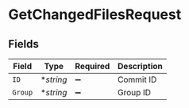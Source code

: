 # GetChangedFilesRequest


## Fields

| Field              | Type               | Required           | Description        |
| ------------------ | ------------------ | ------------------ | ------------------ |
| `ID`               | **string*          | :heavy_minus_sign: | Commit ID          |
| `Group`            | **string*          | :heavy_minus_sign: | Group ID           |